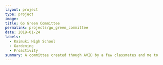 ```yaml
---
layout: project
type: project
image: 
title: Go Green Committee
permalink: projects/go_green_committee
date: 2019-01-24
labels:
  - Kaimuki High School
  - Gardening
  - Proactivity
summary: A committee created though AVID by a few classmates and me to improve the lawn of STEM Academy at Kaimuki High School
---
```


